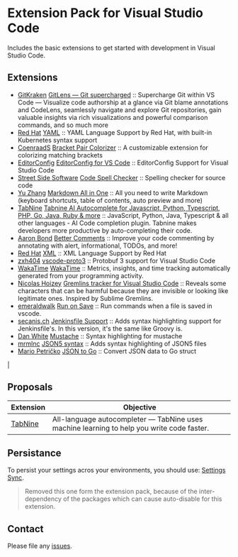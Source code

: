 # Extension Pack for Visual Studio Code

Includes the basic extensions to get started with development in Visual Studio Code.

## Extensions

<!-- +Extensions -->
* [GitKraken](https://marketplace.visualstudio.com/publishers/eamodio) [GitLens — Git supercharged](https://marketplace.visualstudio.com/items?itemName=eamodio.gitlens) :: Supercharge Git within VS Code — Visualize code authorship at a glance via Git blame annotations and CodeLens, seamlessly navigate and explore Git repositories, gain valuable insights via rich visualizations and powerful comparison commands, and so much more
* [Red Hat](https://marketplace.visualstudio.com/publishers/redhat) [YAML](https://marketplace.visualstudio.com/items?itemName=redhat.vscode-yaml) :: YAML Language Support by Red Hat, with built-in Kubernetes syntax support
* [CoenraadS](https://marketplace.visualstudio.com/publishers/CoenraadS) [Bracket Pair Colorizer](https://marketplace.visualstudio.com/items?itemName=CoenraadS.bracket-pair-colorizer) :: A customizable extension for colorizing matching brackets
* [EditorConfig](https://marketplace.visualstudio.com/publishers/EditorConfig) [EditorConfig for VS Code](https://marketplace.visualstudio.com/items?itemName=EditorConfig.EditorConfig) :: EditorConfig Support for Visual Studio Code
* [Street Side Software](https://marketplace.visualstudio.com/publishers/streetsidesoftware) [Code Spell Checker](https://marketplace.visualstudio.com/items?itemName=streetsidesoftware.code-spell-checker) :: Spelling checker for source code
* [Yu Zhang](https://marketplace.visualstudio.com/publishers/yzhang) [Markdown All in One](https://marketplace.visualstudio.com/items?itemName=yzhang.markdown-all-in-one) :: All you need to write Markdown (keyboard shortcuts, table of contents, auto preview and more)
* [TabNine](https://marketplace.visualstudio.com/publishers/TabNine) [Tabnine AI Autocomplete for Javascript, Python, Typescript, PHP, Go, Java, Ruby & more](https://marketplace.visualstudio.com/items?itemName=TabNine.tabnine-vscode) :: JavaScript, Python, Java, Typescript & all other languages - AI Code completion plugin. Tabnine makes developers more productive by auto-completing their code.
* [Aaron Bond](https://marketplace.visualstudio.com/publishers/aaron-bond) [Better Comments](https://marketplace.visualstudio.com/items?itemName=aaron-bond.better-comments) :: Improve your code commenting by annotating with alert, informational, TODOs, and more!
* [Red Hat](https://marketplace.visualstudio.com/publishers/redhat) [XML](https://marketplace.visualstudio.com/items?itemName=redhat.vscode-xml) :: XML Language Support by Red Hat
* [zxh404](https://marketplace.visualstudio.com/publishers/zxh404) [vscode-proto3](https://marketplace.visualstudio.com/items?itemName=zxh404.vscode-proto3) :: Protobuf 3 support for Visual Studio Code
* [WakaTime](https://marketplace.visualstudio.com/publishers/WakaTime) [WakaTime](https://marketplace.visualstudio.com/items?itemName=WakaTime.vscode-wakatime) :: Metrics, insights, and time tracking automatically generated from your programming activity.
* [Nicolas Hoizey](https://marketplace.visualstudio.com/publishers/nhoizey) [Gremlins tracker for Visual Studio Code](https://marketplace.visualstudio.com/items?itemName=nhoizey.gremlins) :: Reveals some characters that can be harmful because they are invisible or looking like legitimate ones. Inspired by Sublime Gremlins.
* [emeraldwalk](https://marketplace.visualstudio.com/publishers/emeraldwalk) [Run on Save](https://marketplace.visualstudio.com/items?itemName=emeraldwalk.RunOnSave) :: Run commands when a file is saved in vscode.
* [secanis.ch](https://marketplace.visualstudio.com/publishers/secanis) [Jenkinsfile Support](https://marketplace.visualstudio.com/items?itemName=secanis.jenkinsfile-support) :: Adds syntax highlighting support for Jenkinsfile's. In this version, it's the same like Groovy is.
* [Dan White](https://marketplace.visualstudio.com/publishers/dawhite) [Mustache](https://marketplace.visualstudio.com/items?itemName=dawhite.mustache) :: Syntax highlighting for mustache
* [mrmlnc](https://marketplace.visualstudio.com/publishers/mrmlnc) [JSON5 syntax](https://marketplace.visualstudio.com/items?itemName=mrmlnc.vscode-json5) :: Adds syntax highlighting of JSON5 files
* [Mario Petričko](https://marketplace.visualstudio.com/publishers/maracko) [JSON to Go](https://marketplace.visualstudio.com/items?itemName=maracko.json-to-go) :: Convert JSON data to Go struct
<!-- -Extensions -->                 |

## Proposals

| Extension                                                                             | Objective                                                                                 |
| ------------------------------------------------------------------------------------- | ----------------------------------------------------------------------------------------- |
| [TabNine](https://marketplace.visualstudio.com/items?itemName=TabNine.tabnine-vscode) | All-language autocompleter — TabNine uses machine learning to help you write code faster. |

## Persistance

To persist your settings acros your environments, you should use: [Settings Sync](https://marketplace.visualstudio.com/items?itemName=shan.code-settings-sync).

> Removed this one form the extension pack, because of the inter-dependency of the packages which can cause auto-disable for this extension.

## Contact

Please file any [issues](https://github.com/itmcdev/vscode-extensions/issues).
